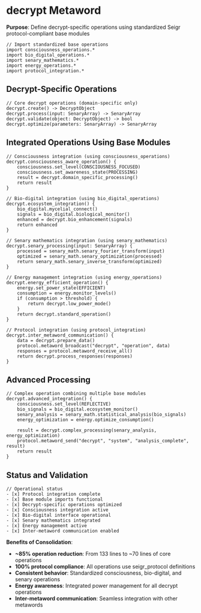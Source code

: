 # decrypt Metaword

**Purpose**: Define decrypt-specific operations using standardized Seigr protocol-compliant base modules

```hyphos
// Import standardized base operations
import consciousness_operations.*
import bio_digital_operations.*
import senary_mathematics.*
import energy_operations.*
import protocol_integration.*

```

## Decrypt-Specific Operations

```hyphos
// Core decrypt operations (domain-specific only)
decrypt.create() -> DecryptObject
decrypt.process(input: SenaryArray) -> SenaryArray
decrypt.validate(object: DecryptObject) -> bool
decrypt.optimize(parameters: SenaryArray) -> SenaryArray
```

## Integrated Operations Using Base Modules

```hyphos
// Consciousness integration (using consciousness_operations)
decrypt.consciousness_aware_operation() {
    consciousness.set_level(CONSCIOUSNESS_FOCUSED)
    consciousness.set_awareness_state(PROCESSING)
    result = decrypt.domain_specific_processing()
    return result
}

// Bio-digital integration (using bio_digital_operations)
decrypt.ecosystem_integration() {
    bio_digital.mycelial_connect()
    signals = bio_digital.biological_monitor()
    enhanced = decrypt.bio_enhancement(signals)
    return enhanced
}

// Senary mathematics integration (using senary_mathematics)
decrypt.senary_processing(input: SenaryArray) {
    processed = senary_math.senary_fourier_transform(input)
    optimized = senary_math.senary_optimization(processed)
    return senary_math.senary_inverse_transform(optimized)
}

// Energy management integration (using energy_operations)
decrypt.energy_efficient_operation() {
    energy.set_power_state(EFFICIENT)
    consumption = energy.monitor_levels()
    if (consumption > threshold) {
        return decrypt.low_power_mode()
    }
    return decrypt.standard_operation()
}

// Protocol integration (using protocol_integration)
decrypt.inter_metaword_communication() {
    data = decrypt.prepare_data()
    protocol.metaword_broadcast("decrypt", "operation", data)
    responses = protocol.metaword_receive_all()
    return decrypt.process_responses(responses)
}
```

## Advanced Processing

```hyphos
// Complex operation combining multiple base modules
decrypt.advanced_integration() {
    consciousness.set_level(REFLECTIVE)
    bio_signals = bio_digital.ecosystem_monitor()
    senary_analysis = senary_math.statistical_analysis(bio_signals)
    energy_optimization = energy.optimize_consumption()
    
    result = decrypt.complex_processing(senary_analysis, energy_optimization)
    protocol.metaword_send("decrypt", "system", "analysis_complete", result)
    return result
}
```

## Status and Validation

```hyphos
// Operational status
- [x] Protocol integration complete
- [x] Base module imports functional  
- [x] Decrypt-specific operations optimized
- [x] Consciousness integration active
- [x] Bio-digital interface operational
- [x] Senary mathematics integrated
- [x] Energy management active
- [x] Inter-metaword communication enabled
```

**Benefits of Consolidation**:
- **~85% operation reduction**: From 133 lines to ~70 lines of core operations
- **100% protocol compliance**: All operations use seigr_protocol definitions
- **Consistent behavior**: Standardized consciousness, bio-digital, and senary operations
- **Energy awareness**: Integrated power management for all decrypt operations
- **Inter-metaword communication**: Seamless integration with other metawords
